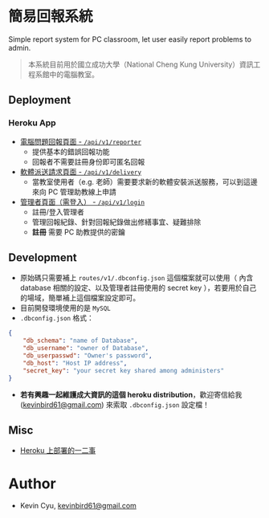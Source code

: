 # 簡易回報系統
Simple report system for PC classroom, let user easily report problems to admin.

> 本系統目前用於國立成功大學（National Cheng Kung University）資訊工程系館中的電腦教室。
> 

## Deployment

### Heroku App
* [電腦問題回報頁面 - `/api/v1/reporter`](https://simple-report-system.herokuapp.com/api/v1/reporter)
    * 提供基本的錯誤回報功能
    * 回報者不需要註冊身份即可匿名回報
* [軟體派送請求頁面 - `/api/v1/delivery`](https://simple-report-system.herokuapp.com/api/v1/delivery)
    * 當教室使用者（e.g. 老師）需要要求新的軟體安裝派送服務，可以到這邊來向 PC 管理助教線上申請
* [管理者頁面（需登入） - `/api/v1/login`](https://simple-report-system.herokuapp.com/api/v1/login)
    * 註冊/登入管理者
    * 管理回報紀錄、針對回報紀錄做出修繕事宜、疑難排除
    * **註冊** 需要 PC 助教提供的密鑰

## Development

* 原始碼只需要補上 `routes/v1/.dbconfig.json` 這個檔案就可以使用（ 內含 database 相關的設定、以及管理者註冊使用的 secret key ），若要用於自己的場域，簡單補上這個檔案設定即可。
* 目前開發環境使用的是 `MySQL`
* `.dbconfig.json` 格式：
```json
{
    "db_schema": "name of Database",
    "db_username": "owner of Database",
    "db_userpasswd": "Owner's password",
    "db_host": "Host IP address",
    "secret_key": "your secret key shared among administers"
}
```
* **若有興趣一起維護成大資訊的這個 heroku distribution**，歡迎寄信給我 (kevinbird61@gmail.com) 來索取 `.dbconfig.json` 設定檔！

## Misc

* [Heroku 上部署的一二事](https://hackmd.io/ZnghTqgHR4qRDU1_MlE07Q)

# Author 
* Kevin Cyu, kevinbird61@gmail.com